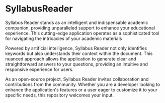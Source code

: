 # SyllabusReader 

Syllabus Reader stands as an intelligent and indispensable academic companion, providing unparalleled support to enhance your educational experience. This cutting-edge application operates as a sophisticated tool for navigating the intricacies of your academic materials

Powered by artificial intelligence, Syllabus Reader not only identifies keywords but also understands their context within the document. This nuanced approach allows the application to generate clear and straightforward answers to your questions, providing an intuitive and responsive experience for users.

As an open-source project, Syllabus Reader invites collaboration and contributions from the community. Whether you are a developer looking to enhance the application's features or a user eager to customize it to your specific needs, this repository welcomes your input.
